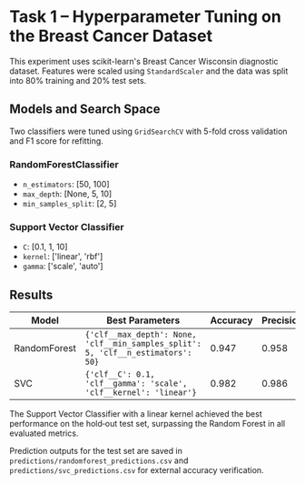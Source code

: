 # Task 1 – Hyperparameter Tuning on the Breast Cancer Dataset

This experiment uses scikit-learn's Breast Cancer Wisconsin diagnostic dataset. Features were scaled using `StandardScaler` and the data was split into 80% training and 20% test sets.

## Models and Search Space

Two classifiers were tuned using `GridSearchCV` with 5-fold cross validation and F1 score for refitting.

### RandomForestClassifier
- `n_estimators`: [50, 100]
- `max_depth`: [None, 5, 10]
- `min_samples_split`: [2, 5]

### Support Vector Classifier
- `C`: [0.1, 1, 10]
- `kernel`: ['linear', 'rbf']
- `gamma`: ['scale', 'auto']

## Results

| Model | Best Parameters | Accuracy | Precision | Recall | F1 |
|-------|-----------------|----------|-----------|--------|----|
| RandomForest | `{'clf__max_depth': None, 'clf__min_samples_split': 5, 'clf__n_estimators': 50}` | 0.947 | 0.958 | 0.958 | 0.958 |
| SVC | `{'clf__C': 0.1, 'clf__gamma': 'scale', 'clf__kernel': 'linear'}` | 0.982 | 0.986 | 0.986 | 0.986 |

The Support Vector Classifier with a linear kernel achieved the best performance on the hold‑out test set, surpassing the Random Forest in all evaluated metrics.


Prediction outputs for the test set are saved in `predictions/randomforest_predictions.csv` and `predictions/svc_predictions.csv` for external accuracy verification.
